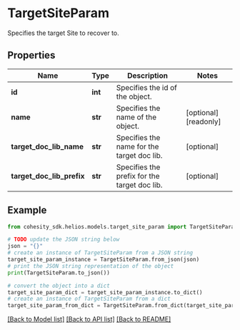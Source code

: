 # TargetSiteParam

Specifies the target Site to recover to.

## Properties

Name | Type | Description | Notes
------------ | ------------- | ------------- | -------------
**id** | **int** | Specifies the id of the object. | 
**name** | **str** | Specifies the name of the object. | [optional] [readonly] 
**target_doc_lib_name** | **str** | Specifies the name for the target doc lib. | [optional] 
**target_doc_lib_prefix** | **str** | Specifies the prefix for the target doc lib. | [optional] 

## Example

```python
from cohesity_sdk.helios.models.target_site_param import TargetSiteParam

# TODO update the JSON string below
json = "{}"
# create an instance of TargetSiteParam from a JSON string
target_site_param_instance = TargetSiteParam.from_json(json)
# print the JSON string representation of the object
print(TargetSiteParam.to_json())

# convert the object into a dict
target_site_param_dict = target_site_param_instance.to_dict()
# create an instance of TargetSiteParam from a dict
target_site_param_from_dict = TargetSiteParam.from_dict(target_site_param_dict)
```
[[Back to Model list]](../README.md#documentation-for-models) [[Back to API list]](../README.md#documentation-for-api-endpoints) [[Back to README]](../README.md)


